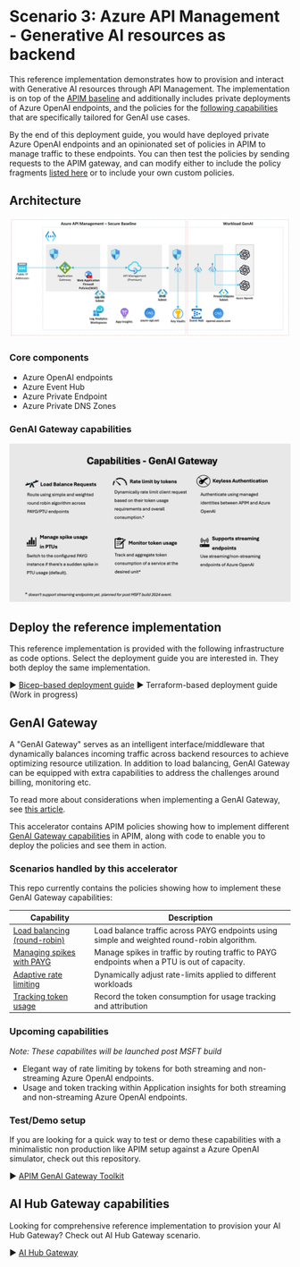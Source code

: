 # Scenario 3: Azure API Management - Generative AI resources as backend

This reference implementation demonstrates how to provision and interact with Generative AI resources through API Management. The implementation is on top of the [APIM baseline](./../apim-baseline/README.md) and additionally includes private deployments of Azure OpenAI endpoints, and the policies for the [following capabilities](#genai-gateway-capabilities) that are specifically tailored for GenAI use cases.

By the end of this deployment guide, you would have deployed private Azure OpenAI endpoints and an opinionated set of policies in APIM to manage traffic to these endpoints. You can then test the policies by sending requests to the APIM gateway, and can modify either to include the policy fragments [listed here](#scenarios-handled-by-this-accelerator) or to include your own custom policies.

## Architecture

![Architectural diagram showing an Azure API Management deployment in a virtual network with AOAI as backend.](../../docs/images/apim-workload-ai.jpeg)

### Core components

- Azure OpenAI endpoints
- Azure Event Hub
- Azure Private Endpoint
- Azure Private DNS Zones

### GenAI Gateway capabilities

![GenAI capabilities](../../docs/images/genai-capabilities.jpg)

## Deploy the reference implementation

This reference implementation is provided with the following infrastructure as code options. Select the deployment guide you are interested in. They both deploy the same implementation.

:arrow_forward: [Bicep-based deployment guide](./bicep/README.md)
:arrow_forward: Terraform-based deployment guide (Work in progress)

## GenAI Gateway

A "GenAI Gateway" serves as an intelligent interface/middleware that dynamically balances incoming traffic across backend resources to achieve optimizing resource utilization. In addition to load balancing, GenAI Gateway can be equipped with extra capabilities to address the challenges around billing, monitoring etc.

To read more about considerations when implementing a GenAI Gateway, see [this article](https://learn.microsoft.com/ai/playbook/technology-guidance/generative-ai/dev-starters/genai-gateway/).

This accelerator contains APIM policies showing how to implement different [GenAI Gateway capabilities](#genai-gateway-capabilities) in APIM, along with code to enable you to deploy the policies and see them in action.

### Scenarios handled by this accelerator

This repo currently contains the policies showing how to implement these GenAI Gateway capabilities:

| Capability                                                                      | Description                                                             |
| ------------------------------------------------------------------------------- | ----------------------------------------------------------------------- |
| [Load balancing (round-robin)](./policies/fragments/load-balancing/Readme.md) | Load balance traffic across PAYG endpoints using simple and weighted round-robin algorithm. |
| [Managing spikes with PAYG](./policies/fragments/manage-spikes-with-payg/README.md) | Manage spikes in traffic by routing traffic to PAYG endpoints when a PTU is out of capacity. |
| [Adaptive rate limiting](./policies/fragments/rate-limiting/README.md) | Dynamically adjust rate-limits applied to different workloads|
| [Tracking token usage](./policies/fragments/usage-tracking//README.md) | Record the token consumption for usage tracking and attribution|

### Upcoming capabilities

*Note: These capabilites will be launched post MSFT build*

- Elegant way of rate limiting by tokens for both streaming and non-streaming Azure OpenAI endpoints.
- Usage and token tracking within Application insights for both streaming and non-streaming Azure OpenAI endpoints.

### Test/Demo setup

If you are looking for a quick way to test or demo these capabilities with a minimalistic non production like APIM setup against a Azure OpenAI simulator, check out this repository.

:arrow_forward: [APIM GenAI Gateway Toolkit](https://github.com/Azure-Samples/apim-genai-gateway-toolkit)

## AI Hub Gateway capabilities

Looking for comprehensive reference implementation to provision your AI Hub Gateway? Check out AI Hub Gateway scenario.

:arrow_forward: [AI Hub Gateway](https://github.com/Azure-Samples/ai-hub-gateway-solution-accelerator)
